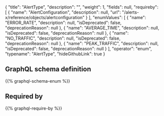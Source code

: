 {
  "title": "AlertType",
  "description": "",
  "weight": 1,
  "fields": null,
  "requireby": [
    {
      "name": "AlertConfiguration",
      "description": null,
      "url": "/alerts-x/reference/objects/alertconfiguration"
    }
  ],
  "enumValues": [
    {
      "name": "ERROR_RATE",
      "description": null,
      "isDeprecated": false,
      "deprecationReason": null
    },
    {
      "name": "AVERAGE_TIME",
      "description": null,
      "isDeprecated": false,
      "deprecationReason": null
    },
    {
      "name": "NO_TRAFFIC",
      "description": null,
      "isDeprecated": false,
      "deprecationReason": null
    },
    {
      "name": "PEAK_TRAFFIC",
      "description": null,
      "isDeprecated": false,
      "deprecationReason": null
    }
  ],
  "operator": "enum",
  "typename": "AlertType",
  "hideGithubLink": true
}
## GraphQL schema definition

{{% graphql-schema-enum %}}

## Required by

{{% graphql-require-by %}}
